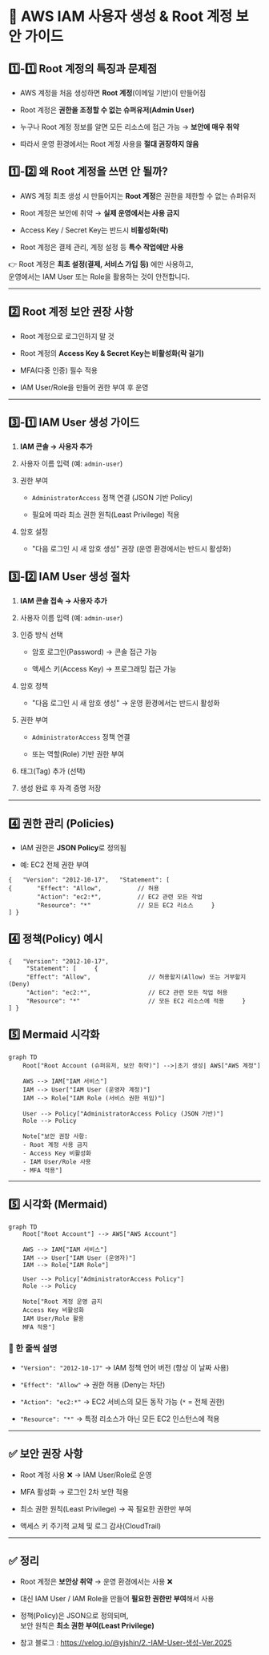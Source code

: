 # 🔐 AWS IAM 사용자 생성 & Root 계정 보안 가이드

## 1️⃣-1️⃣ Root 계정의 특징과 문제점

- AWS 계정을 처음 생성하면 **Root 계정**(이메일 기반)이 만들어짐
    
- Root 계정은 **권한을 조정할 수 없는 슈퍼유저(Admin User)**
    
- 누구나 Root 계정 정보를 알면 모든 리소스에 접근 가능 → **보안에 매우 취약**
    
- 따라서 운영 환경에서는 Root 계정 사용을 **절대 권장하지 않음**

## 1️⃣-2️⃣ 왜 Root 계정을 쓰면 안 될까?

- AWS 계정 최초 생성 시 만들어지는 **Root 계정**은 권한을 제한할 수 없는 슈퍼유저
    
- Root 계정은 보안에 취약 → **실제 운영에서는 사용 금지**
    
- Access Key / Secret Key는 반드시 **비활성화(락)**
    
- Root 계정은 결제 관리, 계정 설정 등 **특수 작업에만 사용**
    

👉 Root 계정은 **최초 설정(결제, 서비스 가입 등)** 에만 사용하고,  
운영에서는 IAM User 또는 Role을 활용하는 것이 안전합니다.

---

## 2️⃣ Root 계정 보안 권장 사항

- Root 계정으로 로그인하지 말 것
    
- Root 계정의 **Access Key & Secret Key는 비활성화(락 걸기)**
    
- MFA(다중 인증) 필수 적용
    
- IAM User/Role을 만들어 권한 부여 후 운영
    

---

## 3️⃣-1️⃣ IAM User 생성 가이드

1. **IAM 콘솔 → 사용자 추가**
    
2. 사용자 이름 입력 (예: `admin-user`)
    
3. 권한 부여
    
    - `AdministratorAccess` 정책 연결 (JSON 기반 Policy)
        
    - 필요에 따라 최소 권한 원칙(Least Privilege) 적용
        
4. 암호 설정
    
    - "다음 로그인 시 새 암호 생성" 권장 (운영 환경에서는 반드시 활성화)
        

## 3️⃣-2️⃣ IAM User 생성 절차

1. **IAM 콘솔 접속 → 사용자 추가**
    
2. 사용자 이름 입력 (예: `admin-user`)
    
3. 인증 방식 선택
    
    - 암호 로그인(Password) → 콘솔 접근 가능
        
    - 액세스 키(Access Key) → 프로그래밍 접근 가능
        
4. 암호 정책
    
    - "다음 로그인 시 새 암호 생성" → 운영 환경에서는 반드시 활성화
        
5. 권한 부여
    
    - `AdministratorAccess` 정책 연결
        
    - 또는 역할(Role) 기반 권한 부여
        
6. 태그(Tag) 추가 (선택)
    
7. 생성 완료 후 자격 증명 저장


---


## 4️⃣ 권한 관리 (Policies)

- IAM 권한은 **JSON Policy**로 정의됨
    
- 예: EC2 전체 권한 부여
    
```
{   "Version": "2012-10-17",   "Statement": [     
{       "Effect": "Allow",          // 허용       
        "Action": "ec2:*",          // EC2 관련 모든 작업      
        "Resource": "*"             // 모든 EC2 리소스     }   
] }
```

## 4️⃣ 정책(Policy) 예시

```
{   "Version": "2012-10-17",   
     "Statement": [     {       
     "Effect": "Allow",                // 허용할지(Allow) 또는 거부할지(Deny)       
     "Action": "ec2:*",                // EC2 관련 모든 작업 허용       
     "Resource": "*"                   // 모든 EC2 리소스에 적용     }   
] }
```


## 5️⃣ Mermaid 시각화

```mermaid
graph TD
    Root["Root Account (슈퍼유저, 보안 취약)"] -->|초기 생성| AWS["AWS 계정"]

    AWS --> IAM["IAM 서비스"]
    IAM --> User["IAM User (운영자 계정)"]
    IAM --> Role["IAM Role (서비스 권한 위임)"]

    User --> Policy["AdministratorAccess Policy (JSON 기반)"]
    Role --> Policy

    Note["보안 권장 사항:
    - Root 계정 사용 금지
    - Access Key 비활성화
    - IAM User/Role 사용
    - MFA 적용"]

```


---

## 5️⃣ 시각화 (Mermaid)

```mermaid
graph TD
    Root["Root Account"] --> AWS["AWS Account"]

    AWS --> IAM["IAM 서비스"]
    IAM --> User["IAM User (운영자)"]
    IAM --> Role["IAM Role"]

    User --> Policy["AdministratorAccess Policy"]
    Role --> Policy

    Note["Root 계정 운영 금지
    Access Key 비활성화
    IAM User/Role 활용
    MFA 적용"]
```



### 📝 한 줄씩 설명

- `"Version": "2012-10-17"` → IAM 정책 언어 버전 (항상 이 날짜 사용)
    
- `"Effect": "Allow"` → 권한 허용 (Deny는 차단)
    
- `"Action": "ec2:*"` → EC2 서비스의 모든 동작 가능 (`*` = 전체 권한)
    
- `"Resource": "*"` → 특정 리소스가 아닌 모든 EC2 인스턴스에 적용
    

---


## ✅ 보안 권장 사항

- Root 계정 사용 ❌ → IAM User/Role로 운영
    
- MFA 활성화 → 로그인 2차 보안 적용
    
- 최소 권한 원칙(Least Privilege) → 꼭 필요한 권한만 부여
    
- 액세스 키 주기적 교체 및 로그 감사(CloudTrail)

---

## ✅ 정리

- Root 계정은 **보안상 취약** → 운영 환경에서는 사용 ❌
    
- 대신 IAM User / IAM Role을 만들어 **필요한 권한만 부여**해서 사용
    
- 정책(Policy)은 JSON으로 정의되며,  
    보안 원칙은 **최소 권한 부여(Least Privilege)**

* 참고 블로그 : https://velog.io/@yjshin/2.-IAM-User-생성-Ver.2025
